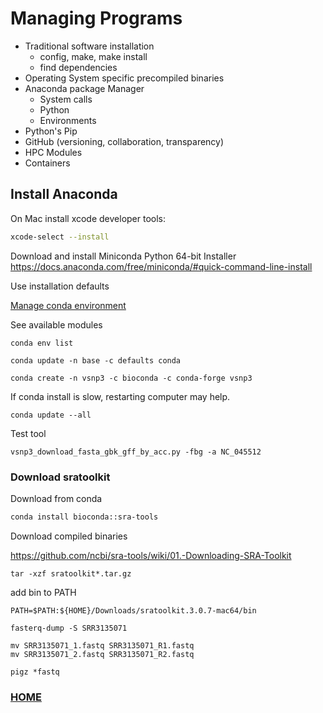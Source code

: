 # Managing Programs
- Traditional software installation
    - config, make, make install
    - find dependencies
- Operating System specific precompiled binaries
- Anaconda package Manager
    - System calls
    - Python
    - Environments
- Python's Pip
- GitHub (versioning, collaboration, transparency)
- HPC Modules
- Containers

## Install Anaconda
On Mac install xcode developer tools:
```bash
xcode-select --install
```
Download and install Miniconda Python 64-bit Installer<br>
https://docs.anaconda.com/free/miniconda/#quick-command-line-install<br>

Use installation defaults

[Manage conda environment](https://conda.io/projects/conda/en/latest/user-guide/tasks/manage-environments.html)

See available modules
```
conda env list
```

```
conda update -n base -c defaults conda
```
```
conda create -n vsnp3 -c bioconda -c conda-forge vsnp3
```
If conda install is slow, restarting computer may help.
```
conda update --all
```

Test tool

```
vsnp3_download_fasta_gbk_gff_by_acc.py -fbg -a NC_045512
```

### Download sratoolkit

Download from conda
```zsh
conda install bioconda::sra-tools
```


Download compiled binaries

https://github.com/ncbi/sra-tools/wiki/01.-Downloading-SRA-Toolkit

```
tar -xzf sratoolkit*.tar.gz
```

add bin to PATH

```
PATH=$PATH:${HOME}/Downloads/sratoolkit.3.0.7-mac64/bin
```

```
fasterq-dump -S SRR3135071
```

```
mv SRR3135071_1.fastq SRR3135071_R1.fastq
mv SRR3135071_2.fastq SRR3135071_R2.fastq
```

```
pigz *fastq
```
### [HOME](../README.md)